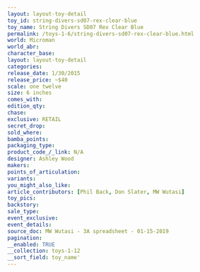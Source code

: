 ```yaml
---
layout: layout-toy-detail 
toy_id: string-divers-sd07-rex-clear-blue
toy_name: String Divers SD07 Rex Clear Blue
permalink: /toys-1-6/string-divers-sd07-rex-clear-blue.html
world: Microman
world_abr: 
character_base: 
layout: layout-toy-detail
categories: 
release_date: 1/30/2015
release_price: ~$40
scale: one twelve
size: 6 inches
comes_with: 
edition_qty: 
chase: 
exclusive: RETAIL
secret_drop: 
sold_where: 
bamba_points: 
packaging_type: 
product_code_/_link: N/A
designer: Ashley Wood
makers: 
points_of_articulation: 
variants: 
you_might_also_like: 
article_contributors: [Phil Back, Don Slater, MW Wutasi]
toy_pics: 
backstory: 
sale_type: 
event_exclusive: 
event_details: 
source_doc: MW Wutasi - 3A spreadsheet - 01-15-2019
pagination: 
__enabled: TRUE
__collection: toys-1-12
__sort_field: toy_name'
---
```


